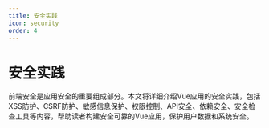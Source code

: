 ```yaml
---
title: 安全实践
icon: security
order: 4
---
```


# 安全实践

前端安全是应用安全的重要组成部分。本文将详细介绍Vue应用的安全实践，包括XSS防护、CSRF防护、敏感信息保护、权限控制、API安全、依赖安全、安全检查工具等内容，帮助读者构建安全可靠的Vue应用，保护用户数据和系统安全。
